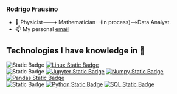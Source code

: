 

### Rodrigo Frausino

- 🔭 Physicist---> Mathematician--(In process)-->Data Analyst.
- 📫 My personal [email](rodrigofrausino@proton.me)

## Technologies I have knowledge in 📖

![Static Badge](https://img.shields.io/badge/infra-black?style=for-the-badge)
[![Linux Static Badge](https://img.shields.io/badge/linux-%23FCC624?style=for-the-badge&logo=linux&logoColor=black)]()
<br>
![Static Badge](https://img.shields.io/badge/data-black?style=for-the-badge)
[![Jupyter Static Badge](https://img.shields.io/badge/jupyter-%23F37626?style=for-the-badge&logo=jupyter&logoColor=white)]()
[![Numpy Static Badge](https://img.shields.io/badge/numpy-%23013243?style=for-the-badge&logo=numpy&logoColor=white)]()
[![Pandas Static Badge](https://img.shields.io/badge/pandas-%23150458?style=for-the-badge&logo=pandas&logoColor=white)]()
<br>
![Static Badge](https://img.shields.io/badge/back-black?style=for-the-badge)
[![Python Static Badge](https://img.shields.io/badge/Python-%233776AB?style=for-the-badge&logo=python&logoColor=white)]()
[![SQL Static Badge](https://img.shields.io/badge/MySQL-005C84?style=for-the-badge&logo=mysql&logoColor=white)]()

